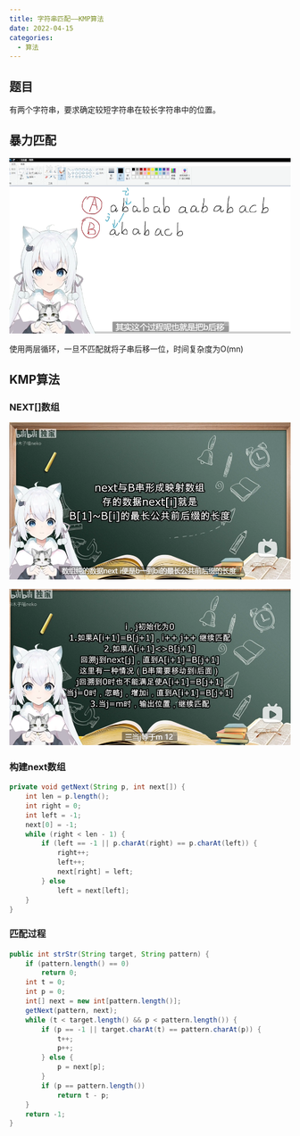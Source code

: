 ```yaml
---
title: 字符串匹配——KMP算法
date: 2022-04-15
categories:
  - 算法
---
```


## 题目

有两个字符串，要求确定较短字符串在较长字符串中的位置。

## 暴力匹配

![](images/1739c0.png)

使用两层循环，一旦不匹配就将子串后移一位，时间复杂度为O(mn)

## KMP算法

### NEXT\[\]数组

![](images/0ddb19.png)

![](images/c5a9e2.png)

### 构建next数组

```java
private void getNext(String p, int next[]) {
    int len = p.length();
    int right = 0;
    int left = -1;
    next[0] = -1;
    while (right < len - 1) {
        if (left == -1 || p.charAt(right) == p.charAt(left)) {
            right++;
            left++;
            next[right] = left;
        } else
            left = next[left];
    }
}
```

### 匹配过程

```java
public int strStr(String target, String pattern) {
    if (pattern.length() == 0)
        return 0;
    int t = 0;
    int p = 0;
    int[] next = new int[pattern.length()];
    getNext(pattern, next);
    while (t < target.length() && p < pattern.length()) {
        if (p == -1 || target.charAt(t) == pattern.charAt(p)) {
            t++;
            p++;
        } else {
            p = next[p];
        }
        if (p == pattern.length())
            return t - p;
    }
    return -1;
}
```
